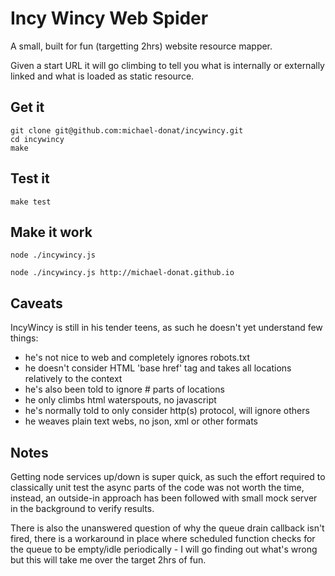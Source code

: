 # Incy Wincy Web Spider

A small, built for fun (targetting 2hrs) website resource mapper.

Given a start URL it will go climbing to tell you what is internally or externally linked and what is loaded as static resource.

## Get it
```
git clone git@github.com:michael-donat/incywincy.git
cd incywincy
make
```
## Test it
```
make test
```
## Make it work
```
node ./incywincy.js

node ./incywincy.js http://michael-donat.github.io
```

## Caveats

IncyWincy is still in his tender teens, as such he doesn't yet understand few things:

  - he's not nice to web and completely ignores robots.txt
  - he doesn't consider HTML 'base href' tag and takes all locations relatively to the context
  - he's also been told to ignore # parts of locations
  - he only climbs html waterspouts, no javascript
  - he's normally told to only consider http(s) protocol, will ignore others
  - he weaves plain text webs, no json, xml or other formats

## Notes

Getting node services up/down is super quick, as such the effort required to classically unit test the async parts of the code was not worth the time, instead, an outside-in approach has been followed with small mock server in the background to verify results.

There is also the unanswered question of why the queue drain callback isn't fired, there is a workaround in place where scheduled function checks for the queue to be empty/idle periodically - I will go finding out what's wrong but this will take me over the target 2hrs of fun.
